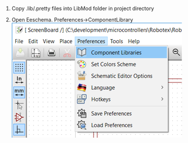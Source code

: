 

1. Copy .lib/.pretty files into LibMod folder in project directory  

2. Open Eeschema. Preferences->ComponentLibrary  
![open library dialog](https://raw.githubusercontent.com/indrekluuk/Notes/master/KiCad/images/AddLibrary_Eeschema_menu.png)


